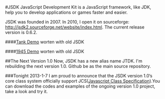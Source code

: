#JSDK JavaScript Development Kit
is a JavaScript framework, like JDK, help you to develop applications or games faster and easier. 

JSDK was founded in 2007. In 2010, I open it on sourceforge: http://jsdk2.sourceforge.net/website/index.html. The current release version is 0.6.2.

####[Tank Demo](http://jsdk2.sourceforge.net/javascript/0.6/examples/jsgf/tank-brigade/tank-demo.html) worten with old JSDK

####[1945 Demo](http://jsdk2.sourceforge.net/javascript/0.6/examples/jsgf/1945/1945-demo.html) worten with old JSDK


##The Next Version 1.0 
Now, JSDK has a new alias name JTDK. I'm rebuilding the next version 1.0. Github be as the main source repository.

###Tonight 2013-1-7
I am proud to announce that the JSDK version 1.0‘s core class system officially support JCS([Javascript Class Specification](https://github.com/fch415/jtdk/blob/master/jcs_en.md)).You can download the codes and examples of the ongoing version 1.0 project, take a look and try it.


